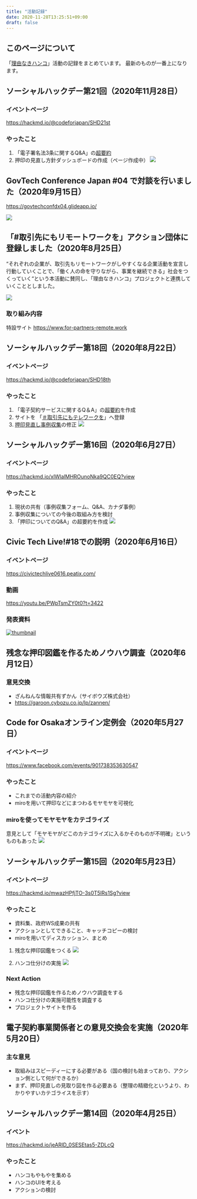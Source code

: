 ```yaml
---
title: "活動記録"
date: 2020-11-28T13:25:51+09:00
draft: false
---
```


## このページについて
「[理由なきハンコ](https://stamping.code4japan.org/)」活動の記録をまとめています。
最新のものが一番上になります。

## ソーシャルハックデー第21回（2020年11月28日）
### イベントページ
https://hackmd.io/@codeforjapan/SHD21st
### やったこと
1. 「電子署名法3条に関するQ&A」の[超要約](https://stamping.code4japan.org/projects/qa-about-electronic-contract2/)
2. 押印の見直し方針ダッシュボードの作成（ページ作成中）
![](https://i.imgur.com/prqHJ6K.png)


## GovTech Conference Japan #04 で対談を行いました（2020年9月15日）
https://govtechconfdx04.glideapp.io/

![](https://i.imgur.com/fLCfQAS.jpg)


## 「#取引先にもリモートワークを」アクション団体に登録しました（2020年8月25日）
“それぞれの企業が、取引先もリモートワークがしやすくなる企業活動を宣言し行動していくことで、「働く人の命を守りながら、事業を継続できる」社会をつくっていく“という本活動に賛同し、「理由なきハンコ」プロジェクトと連携していくこととしました。

![](https://i.imgur.com/cEvXzvm.jpg)

### 取り組み内容
特設サイト
https://www.for-partners-remote.work

## ソーシャルハックデー第18回（2020年8月22日）
### イベントページ
https://hackmd.io/@codeforjapan/SHD18th
### やったこと
1. 「電子契約サービスに関するQ＆A」の[超要約](https://stamping.code4japan.org/projects/qa-about-electronic-contract/)を作成
2. サイトを 「[＃取引先にもテレワークを](https://www.for-partners-remote.work/)」へ登録
3. [押印見直し事例収集](https://stamping.code4japan.org/projects/form/)の修正
![](https://i.imgur.com/QexBbSW.png)


## ソーシャルハックデー第16回（2020年6月27日）
### イベントページ
https://hackmd.io/xlWlalMHROunoNka9QC0EQ?view
### やったこと
1. 現状の共有（事例収集フォーム、Q&A、カナダ事例）
1. 事例収集についての今後の取組み方を検討
1. 「押印についてのQ&A」の超要約を作成
![](https://i.imgur.com/TWx1ygf.png)


## Civic Tech Live!#18での説明（2020年6月16日）
### イベントページ
https://civictechlive0616.peatix.com/
### 動画
https://youtu.be/PWpTsmZY0t0?t=3422
### 発表資料
[![thumbnail](https://files.speakerdeck.com/presentations/afe2003553d74c2f93dd0907123a33c9/slide_9.jpg?15722966)](https://speakerdeck.com/kken78/li-you-nakihanko-puroziekutonituite)
<script async class="speakerdeck-embed" data-slide="10" data-id="afe2003553d74c2f93dd0907123a33c9" data-ratio="1.77777777777778" src="//speakerdeck.com/assets/embed.js"></script>


## 残念な押印図鑑を作るためノウハウ調査（2020年6月12日）
### 意見交換
- ざんねんな情報共有ずかん（サイボウズ株式会社）
- https://garoon.cybozu.co.jp/lp/zannen/


## Code for Osakaオンライン定例会（2020年5月27日）
### イベントページ
https://www.facebook.com/events/901738353630547
### やったこと
- これまでの活動内容の紹介
- miroを用いて押印などにまつわるモヤモヤを可視化
### miroを使ってモヤモヤをカテゴライズ
意見として「モヤモヤがどこのカテゴライズに入るかそのものが不明確」というものもあった
![](https://i.imgur.com/HkvnzJl.jpg)

## ソーシャルハックデー第15回（2020年5月23日）
### イベントページ
https://hackmd.io/mwazHPfjTO-3s0T5lRs1Sg?view
### やったこと
- 資料集、政府WS成果の共有
- アクションとしてできること、キャッチコピーの検討
- miroを用いてディスカッション、まとめ
1. 残念な押印図鑑をつくる
![](https://i.imgur.com/1lu4C8i.jpg)

2. ハンコ仕分けの実施
![](https://i.imgur.com/6sRhOv7.jpg)


### Next Action
- 残念な押印図鑑を作るためノウハウ調査をする
- ハンコ仕分けの実施可能性を調査する
- プロジェクトサイトを作る

## 電子契約事業関係者との意見交換会を実施（2020年5月20日）
### 主な意見
- 取組みはスピーディーにする必要がある（国の検討も始まっており、アクション側として何ができるか）
- まず、押印見直しの見取り図を作る必要ある（整理の精緻化というより、わかりやすいカテゴライスを示す）

## ソーシャルハックデー第14回（2020年4月25日）
### イベント
https://hackmd.io/jeARID_0SESEtas5-ZDLcQ
### やったこと
- ハンコもやもやを集める
- ハンコのUIを考える
- アクションの検討


